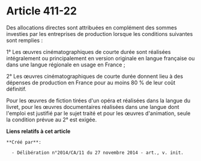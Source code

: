 # Article 411-22

Des allocations directes sont attribuées en complément des sommes investies par les entreprises de production lorsque les
conditions suivantes sont remplies : 

1° Les œuvres cinématographiques de courte durée sont réalisées intégralement ou principalement en version originale en
langue française ou dans une langue régionale en usage en France ; 

2° Les œuvres cinématographiques de courte durée donnent lieu à des dépenses de production en France pour au moins 80 % de
leur coût définitif. 

Pour les œuvres de fiction tirées d'un opéra et réalisées dans la langue du livret, pour les œuvres documentaires réalisées
dans une langue dont l'emploi est justifié par le sujet traité et pour les œuvres d'animation, seule la condition prévue au
2° est exigée.

**Liens relatifs à cet article**

	**Créé par**:

	  - Délibération n°2014/CA/11 du 27 novembre 2014 - art., v. init.
